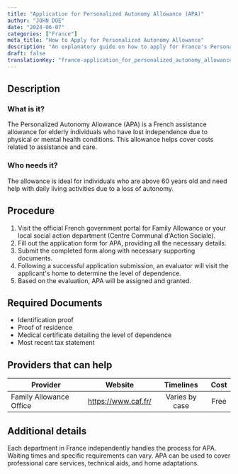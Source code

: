 ```yaml
---
title: "Application for Personalized Autonomy Allowance (APA)"
author: "JOHN DOE"
date: "2024-06-07"
categories: ["France"]
meta_title: "How to Apply for Personalized Autonomy Allowance"
description: "An explanatory guide on how to apply for France's Personalized Autonomy Allowance (APA)."
draft: false
translationKey: "france-application_for_personalized_autonomy_allowance_(apa)"
---
```


## Description
### What is it?
The Personalized Autonomy Allowance (APA) is a French assistance allowance for elderly individuals who have lost independence due to physical or mental health conditions. This allowance helps cover costs related to assistance and care.

### Who needs it?
The allowance is ideal for individuals who are above 60 years old and need help with daily living activities due to a loss of autonomy.

## Procedure
1. Visit the official French government portal for Family Allowance or your local social action department (Centre Communal d'Action Sociale).
2. Fill out the application form for APA, providing all the necessary details.
3. Submit the completed form along with necessary supporting documents.
4. Following a successful application submission, an evaluator will visit the applicant's home to determine the level of dependence.
5. Based on the evaluation, APA will be assigned and granted.

## Required Documents
* Identification proof
* Proof of residence
* Medical certificate detailing the level of dependence
* Most recent tax statement

## Providers that can help

| Provider        |     Website     |     Timelines    |       Cost      |
| --------------- | --------------- |  :-------------: | :-------------: |
| Family Allowance Office      |  https://www.caf.fr/      |   Varies by case   |        Free       |

## Additional details
Each department in France independently handles the process for APA. Waiting times and specific requirements can vary. APA can be used to cover professional care services, technical aids, and home adaptations.